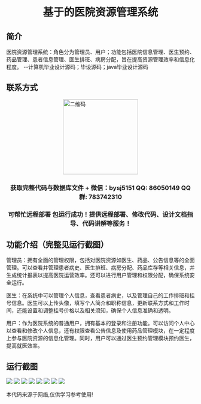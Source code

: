 <p><h1 align="center">基于的医院资源管理系统</h1></p>

## 简介
医院资源管理系统：角色分为管理员、用户；功能包括医院信息管理、医生预约、药品管理、患者信息管理、医生排班、病房分配，旨在提高资源管理效率和信息化程度。    --计算机毕业设计源码；毕设源码；java毕业设计源码


## 联系方式
<img src="https://bs-1329754181.cos.ap-shanghai.myqcloud.com/wx.jpg" alt="二维码" style="display: block; margin: 0 auto;" width="200px">
<p><h3 align="center">获取完整代码与数据库文件 + 微信：bysj5151 QQ: 86050149 QQ群: 783742310</h3></p>
<p><h3 align="center">可帮忙远程部署 包运行成功！提供远程部署、修改代码、设计文档指导、代码讲解等服务！</h3></p>

## 功能介绍（完整见运行截图）
管理员：拥有全面的管理权限，包括对医院资源如医生、药品、公告信息等的全面管理。可以查看并管理患者病史、医生排班、病房分配、药品库存等相关信息，并生成统计报表以提高医院运营效率。还可以进行用户管理和权限分配，确保系统安全运行。

医生：在系统中可以管理个人信息，查看患者病史，以及管理自己的工作排班和挂号信息。医生可以上传头像，填写个人简介和职称信息，更新联系方式和工作时间，还能设置和调整挂号价格以及相关须知，确保个人信息准确和透明。

用户：作为医院系统的普通用户，拥有基本的登录和注册功能。可以访问个人中心以查看和修改个人信息，还有权限查看公告信息及使用药品管理模块，在一定程度上参与医院资源的信息化管理。同时，用户可以通过医生预约管理模块预约医生，提高就医效率。


## 运行截图
![](https://bs-1329754181.cos.ap-shanghai.myqcloud.com/spring/HospitalResourceManagementSystem/img/001.jpg)
![](https://bs-1329754181.cos.ap-shanghai.myqcloud.com/spring/HospitalResourceManagementSystem/img/002.jpg)
![](https://bs-1329754181.cos.ap-shanghai.myqcloud.com/spring/HospitalResourceManagementSystem/img/003.jpg)
![](https://bs-1329754181.cos.ap-shanghai.myqcloud.com/spring/HospitalResourceManagementSystem/img/004.jpg)
![](https://bs-1329754181.cos.ap-shanghai.myqcloud.com/spring/HospitalResourceManagementSystem/img/005.jpg)
![](https://bs-1329754181.cos.ap-shanghai.myqcloud.com/spring/HospitalResourceManagementSystem/img/006.jpg)
![](https://bs-1329754181.cos.ap-shanghai.myqcloud.com/spring/HospitalResourceManagementSystem/img/007.jpg)
![](https://bs-1329754181.cos.ap-shanghai.myqcloud.com/spring/HospitalResourceManagementSystem/img/008.jpg)

<p>本代码来源于网络,仅供学习参考使用!</p>
